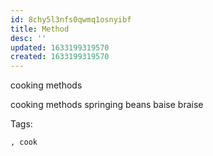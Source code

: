 ```yaml
---
id: 8chy5l3nfs0qwmq1osnyibf
title: Method
desc: ''
updated: 1633199319570
created: 1633199319570
---
```


cooking methods

cooking methods
springing beans
baise
braise

Tags:
  
    , cook
